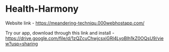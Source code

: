 # Health-Harmony

Website link - https://meandering-techniqu.000webhostapp.com/

Try our app, download through this link and install - https://drive.google.com/file/d/1zQZcuChwjcsxiGRl4LyoBlh1kZ0OQsU9/view?usp=sharing
